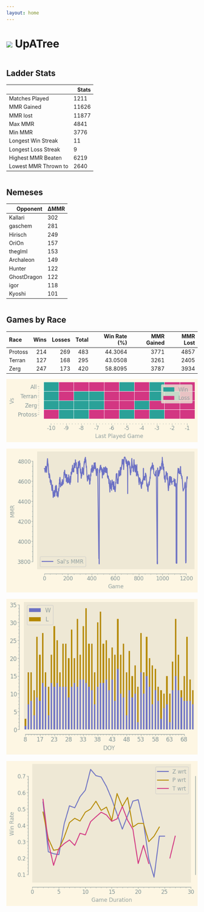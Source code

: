 ```yaml
---
layout: home
---
```


<h1><img class="circular_image" src="https://static-cdn.jtvnw.net/jtv_user_pictures/672dc2fd-072c-470e-a6c5-62f37f937682-profile_image-70x70.png"/> UpATree</h1>

<p> </p>
<div class="row">
    <div class="column">
        <h2> Ladder Stats</h2>
        <table>
  <thead>
    <tr style="text-align: right;">
      <th></th>
      <th>Stats</th>
    </tr>
  </thead>
  <tbody>
    <tr>
      <td>Matches Played</td>
      <td>1211</td>
    </tr>
    <tr>
      <td>MMR Gained</td>
      <td>11626</td>
    </tr>
    <tr>
      <td>MMR lost</td>
      <td>11877</td>
    </tr>
    <tr>
      <td>Max MMR</td>
      <td>4841</td>
    </tr>
    <tr>
      <td>Min MMR</td>
      <td>3776</td>
    </tr>
    <tr>
      <td>Longest Win Streak</td>
      <td>11</td>
    </tr>
    <tr>
      <td>Longest Loss Streak</td>
      <td>9</td>
    </tr>
    <tr>
      <td>Highest MMR Beaten</td>
      <td>6219</td>
    </tr>
    <tr>
      <td>Lowest MMR Thrown to</td>
      <td>2640</td>
    </tr>
  </tbody>
</table>
    </div>
    <div class="column">
        <h2>Nemeses</h2>
        <table>
  <thead>
    <tr style="text-align: right;">
      <th>Opponent</th>
      <th>ΔMMR</th>
    </tr>
  </thead>
  <tbody>
    <tr>
      <td>Kallari</td>
      <td>302</td>
    </tr>
    <tr>
      <td>gaschem</td>
      <td>281</td>
    </tr>
    <tr>
      <td>Hirisch</td>
      <td>249</td>
    </tr>
    <tr>
      <td>OriOn</td>
      <td>157</td>
    </tr>
    <tr>
      <td>theglml</td>
      <td>153</td>
    </tr>
    <tr>
      <td>Archaleon</td>
      <td>149</td>
    </tr>
    <tr>
      <td>Hunter</td>
      <td>122</td>
    </tr>
    <tr>
      <td>GhostDragon</td>
      <td>122</td>
    </tr>
    <tr>
      <td>igor</td>
      <td>118</td>
    </tr>
    <tr>
      <td>Kyoshi</td>
      <td>101</td>
    </tr>
  </tbody>
</table>
    </div>
</div>

## Games by Race

| Race    |   Wins |   Losses |   Total |   Win Rate (%) |   MMR Gained |   MMR Lost |
|:--------|-------:|---------:|--------:|---------------:|-------------:|-----------:|
| Protoss |    214 |      269 |     483 |        44.3064 |         3771 |       4857 |
| Terran  |    127 |      168 |     295 |        43.0508 |         3261 |       2405 |
| Zerg    |    247 |      173 |     420 |        58.8095 |         3787 |       3934 |

![Games by Race](./assets/gm_hist.png)

![Sal's MMR](./assets/MMR.png)

![Daily Stats](./assets/daily.png)

![Win Rate vs Time](./assets/r_wrt.png)

